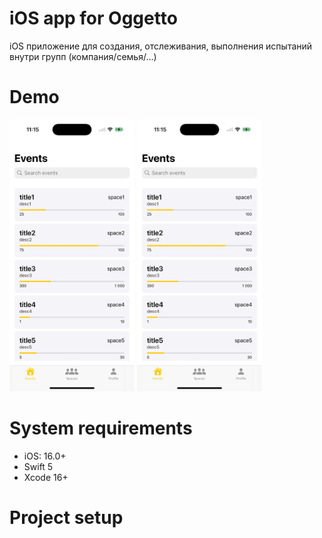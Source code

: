 # iOS app for Oggetto

iOS приложение для создания, отслеживания, выполнения испытаний внутри групп (компания/семья/...)

# Demo
<div>
  <img src="ReadMe-assets/events.jpeg" width="200px" />
  <img src="ReadMe-assets/login.jpeg" width="200px" />
</div>

# System requirements

- iOS: 16.0+
- Swift 5
- Xcode 16+

# Project setup
